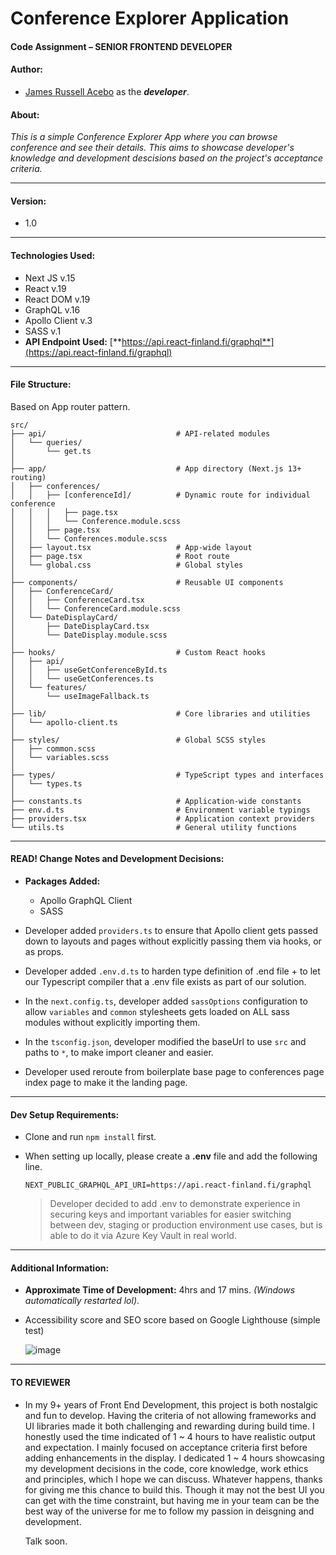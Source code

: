 
# Conference Explorer Application
#### Code Assignment – SENIOR FRONTEND DEVELOPER


#### **Author**:  
- [James Russell Acebo](https://www.linkedin.com/in/jamesrussellacebo/) as the _**developer**_.

#### About:
_This is a simple Conference Explorer App where you can browse 
  conference and see their details. 
  This aims to showcase developer's knowledge and development descisions 
  based on the project's acceptance criteria._
  
---
  
#### **Version**: 
 - 1.0

---

#### **Technologies Used:**
   - Next JS v.15
   - React v.19
   - React DOM v.19
   - GraphQL v.16
   - Apollo Client v.3
   - SASS v.1
   - **API Endpoint Used:** [**https://api.react-finland.fi/graphql**](https://api.react-finland.fi/graphql)

---

#### **File Structure:**
Based on App router pattern.

    src/
    ├── api/                             # API-related modules
    │   └── queries/
    │       └── get.ts
    │
    ├── app/                             # App directory (Next.js 13+ routing)
    │   ├── conferences/
    │   │   ├── [conferenceId]/          # Dynamic route for individual conference
    │   │   │   ├── page.tsx
    │   │   │   └── Conference.module.scss
    │   │   ├── page.tsx
    │   │   └── Conferences.module.scss
    │   ├── layout.tsx                   # App-wide layout
    │   ├── page.tsx                     # Root route
    │   └── global.css                   # Global styles
    │
    ├── components/                      # Reusable UI components
    │   ├── ConferenceCard/
    │   │   ├── ConferenceCard.tsx
    │   │   └── ConferenceCard.module.scss
    │   └── DateDisplayCard/
    │       ├── DateDisplayCard.tsx
    │       └── DateDisplay.module.scss
    │
    ├── hooks/                           # Custom React hooks
    │   ├── api/
    │   │   ├── useGetConferenceById.ts
    │   │   └── useGetConferences.ts
    │   └── features/
    │       └── useImageFallback.ts
    │
    ├── lib/                             # Core libraries and utilities
    │   └── apollo-client.ts
    │
    ├── styles/                          # Global SCSS styles
    │   ├── common.scss
    │   └── variables.scss
    │
    ├── types/                           # TypeScript types and interfaces
    │   └── types.ts
    │
    ├── constants.ts                     # Application-wide constants
    ├── env.d.ts                         # Environment variable typings
    ├── providers.tsx                    # Application context providers
    └── utils.ts                         # General utility functions

---

#### READ! **Change Notes and Development Decisions:**
  - **Packages Added:**
      - Apollo GraphQL Client
      - SASS
  - Developer added `providers.ts` to ensure that Apollo client gets passed down to layouts and
    pages without explicitly passing them via hooks, or as props.
    
  - Developer added `.env.d.ts` to harden type definition of .end file + to let our Typescript compiler that a .env file exists
    as part of our solution.
    
  - In the `next.config.ts`, developer added `sassOptions` configuration to allow `variables` and `common` stylesheets
    gets loaded on ALL sass modules without explicitly importing them.
    
  - In the `tsconfig.json`, developer modified the baseUrl to use `src` and paths to `*`, to make import cleaner and easier.
    
  - Developer used reroute from boilerplate base page to conferences page index page to make it the landing page.
---

#### Dev Setup Requirements:
   - Clone and run `npm install` first.
   - When setting up locally, please create a **.env** file and add the following line. </br>

     `NEXT_PUBLIC_GRAPHQL_API_URI=https://api.react-finland.fi/graphql`

     > Developer decided to add .env to demonstrate experience in securing keys and important variables
       for easier switching between dev, staging or production environment use cases, but is able to
       do it via Azure Key Vault in real world.

---

#### Additional Information: 
- **Approximate Time of Development:** 4hrs and 17 mins. _(Windows automatically restarted lol)_.
- Accessibility score and SEO score based on Google Lighthouse (simple test)
  
  ![image](https://github.com/user-attachments/assets/a4456ed7-2077-4769-8ff0-3913387bb1f5)

---

#### TO REVIEWER
  - In my 9+ years of Front End Development, this project is both nostalgic and fun to develop. 
    Having the criteria of not allowing frameworks and UI libraries made it both challenging and rewarding during build time.
    I honestly used the time indicated of 1 ~ 4 hours to have realistic output and expectation. I mainly focused on acceptance criteria first
    before adding enhancements in the display. I dedicated 1 ~ 4 hours showcasing my development decisions in the code, core knowledge, work ethics and principles,
    which  I hope we can discuss. Whatever happens, thanks for giving me this chance to build this. Though it may not the best UI you can get with the time constraint,
    but having me in your team can be the best way of the universe for me to follow my passion in deisgning and development.
    
    Talk soon. 

